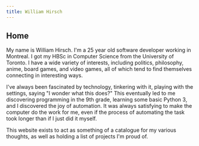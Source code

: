 ```yaml
---
title: William Hirsch
---
```

## Home

My name is William Hirsch. I'm a 25 year old software developer working in Montreal. I got my HBSc in Computer Science from the University of Toronto. I have a wide variety of interests, including politics, philosophy, anime, board games, and video games, all of which tend to find themselves connecting in interesting ways. 

I've always been fascinated by technology, tinkering with it, playing with the settings, saying "I wonder what this does?" This eventually led to me discovering programming in the 9th grade, learning some basic Python 3, and I discovered the joy of automation. It was always satisfying to make the computer do the work for me, even if the process of automating the task took longer than if I just did it myself.

This website exists to act as something of a catalogue for my various thoughts, as well as holding a list of projects I'm proud of.
